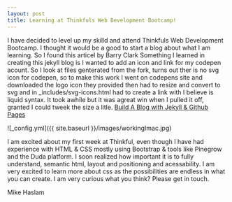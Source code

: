```yaml
---
layout: post
title: Learning at Thinkfuls Web Development Bootcamp!
---
```



I have decided to level up my skilld and attend Thinkfuls Web Development Bootcamp. I thought it would be a good to start a blog about what I am learning. So I found this articel by Barry Clark Something I learned in creating this jekyll blog is I wanted to add an icon and link for my codepen acount. So I look at files genterated from the fork, turns out ther is no svg icon for codepen, so to make this work I went on codepens site and downloaded the logo icon they provided then had to resize and convert to svg and in _includes/svg-icons.html had to create a link with  I believe is liquid syntax. It took awhile but it was agreat win when I pulled it off, granted I could tweek the size a litle.
[Build A Blog with Jekyll & Github Pages](https://www.smashingmagazine.com/2014/08/build-blog-jekyll-github-pages/)

![_config.yml]({{ site.baseurl }}/images/workingImac.jpg)

I am excited about my first week at Thinkful, even though I have had experience with HTML & CSS mostly using Bootstrap & tools like Pinegrow and the Duda platform. I soon realized how important it is to fully understand, semantic html, layout and positioning and acessability. I am very excited to learn more about css as the possibilities are endless in what you can create. I am very curious what you think? Please get in touch.

Mike Haslam
